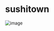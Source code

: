 # sushitown



![image](https://user-images.githubusercontent.com/121459925/233753514-45262982-883d-4ba4-b4ad-ba0651a1f94e.png)

